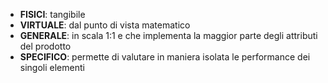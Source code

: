 - **FISICI**: tangibile
- **VIRTUALE**: dal punto di vista matematico
- **GENERALE**: in scala 1:1 e che implementa la maggior parte degli attributi del prodotto
- **SPECIFICO**: permette di valutare in maniera isolata le performance dei singoli elementi